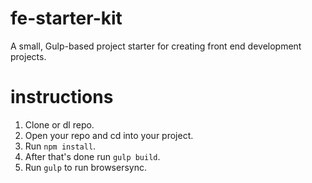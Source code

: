 # fe-starter-kit
A small, Gulp-based project starter for creating front end development projects.

# instructions

1. Clone or dl repo.
2. Open your repo and cd into your project.
3. Run `npm install`.
4. After that's done run `gulp build`. 
5. Run `gulp` to run browsersync.